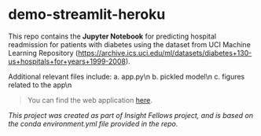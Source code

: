 # demo-streamlit-heroku
This repo contains the **Jupyter Notebook** for predicting hospital readmission for patients with diabetes using the dataset from UCI Machine Learning Repository (https://archive.ics.uci.edu/ml/datasets/diabetes+130-us+hospitals+for+years+1999-2008).

Additional relevant files include: 
a. app.py\n
b. pickled model\n
c. figures related to the app\n

> You can find the web application [here](https://admit-once.herokuapp.com/).

_This project was created as part of Insight Fellows project, and is based on the conda environment.yml file provided in the repo._


